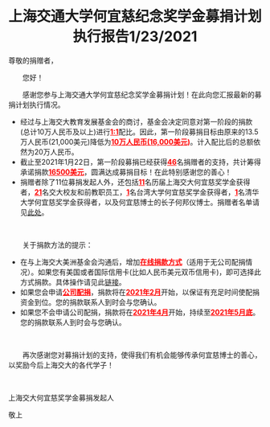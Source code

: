 <h1 align="center">上海交通大学何宜慈纪念奖学金募捐计划执行报告1/23/2021</h1>

尊敬的捐赠者，

　　您好！

　　感谢您参与上海交通大学何宜慈纪念奖学金募捐计划！在此向您汇报最新的募捐计划执行情况。
- 经过与上海交大教育发展基金会的商讨，基金会决定同意对第一阶段的捐款(总计10万人民币及以上)进行<span style="color:red"><b><u>1:1</u></b></span>配比。因此，第一阶段募捐目标由原来的13.5万人民币(21,000美元)降低为<span style="color:red"><b><u>10万人民币(16,000美元)</u></b></span>。计入配比后的总额依然为20万人民币。
- 截止至2021年1月22日，第一阶段募捐已经获得<span style="color:red"><b><u>46</u></b></span>名捐赠者的支持，共计筹得承诺捐款<span style="color:red"><b><u>16500美元</u></b></span>，圆满达成募捐目标！在此特别感谢您的善心！
- 捐赠者除了11位募捐发起人外，还包括<span style="color:red"><b><u>11</u></b></span>名历届上海交大何宜慈奖学金获得者，<span style="color:red"><b><u>21</u></b></span>名交大校友和前教职员工，<span style="color:red"><b><u>1</u></b></span>名台湾大学何宜慈奖学金获得者，<span style="color:red"><b><u>1</u></b></span>名清华大学何宜慈奖学金获得者，以及何宜慈博士的长子何邦仪博士。捐赠者名单请见[此处](https://www.evernote.com/shard/s484/sh/47d3739a-bfc8-97e6-d612-3e19d605e987/602228350f51c7d88592fe31bb4adca9)。

<br>

　　关于捐款方法的提示：
- 在与上海交大美洲基金会沟通后，增加<span style="color:red"><b><u>在线捐款方式</u></b></span>（适用于无公司配捐情况）。如果您有美国或者国际信用卡(比如人民币美元双币信用卡)，即可选择此方式捐款。具体操作请见此[链接](https://www.evernote.com/shard/s484/client/snv?noteGuid=9494de69-0fe4-0c77-a220-61437598c07e&noteKey=d4e5448f298210f9f3d616f8949f1704&sn=https%3A%2F%2Fwww.evernote.com%2Fshard%2Fs484%2Fsh%2F9494de69-0fe4-0c77-a220-61437598c07e%2Fd4e5448f298210f9f3d616f8949f1704&title=%25E5%259C%25A8%25E7%25BA%25BF%25E5%2590%2591SJTUFA%25E6%258D%2590%25E6%25AC%25BE%25E7%259A%2584%25E6%2596%25B9%25E6%25B3%2595)。
- 如果您会申请<span style="color:red"><b><u>公司配捐</u></b></span>，捐款将在<span style="color:red"><b><u>2021年2月</u></b></span>开始，以保证有充足时间使配捐资金到位。您的捐款联系人到时会与您确认。
- 如果您不会申请公司配捐，捐款将在<span style="color:red"><b><u>2021年4月</u></b></span>开始，持续至<span style="color:red"><b><u>2021年5月底</u></b></span>。您的捐款联系人到时会与您确认。

<br>

　　再次感谢您对募捐计划的支持，使得我们有机会能够传承何宜慈博士的善心，以奖励今后上海交大的各代学子！

<br>

上海交大何宜慈奖学金募捐发起人

敬上
